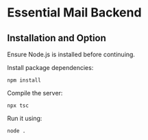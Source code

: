 # Essential Mail Backend

## Installation and Option
Ensure Node.js is installed before continuing.

Install package dependencies:

```npm install```

Compile the server:

```npx tsc```

Run it using:

```node .```
